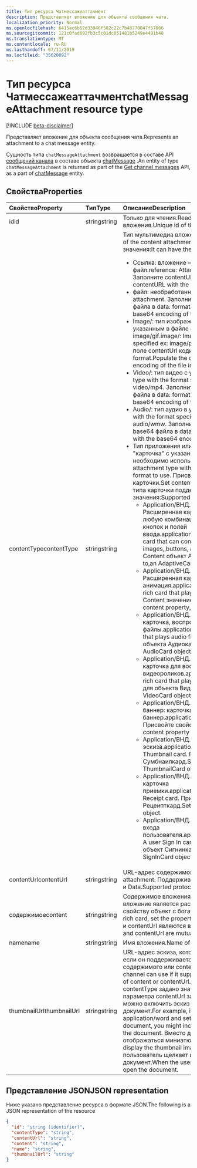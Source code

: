 ```yaml
---
title: Тип ресурса Чатмессажеаттачмент
description: Представляет вложение для объекта сообщения чата.
localization_priority: Normal
ms.openlocfilehash: 6415ac6b52d33946f582c22c7b48770047f57866
ms.sourcegitcommit: 121c0fad692fb3c5c01dc051481b5249e4491b48
ms.translationtype: MT
ms.contentlocale: ru-RU
ms.lasthandoff: 07/11/2019
ms.locfileid: "35620892"
---
```

# <a name="chatmessageattachment-resource-type"></a><span data-ttu-id="522a9-103">Тип ресурса Чатмессажеаттачмент</span><span class="sxs-lookup"><span data-stu-id="522a9-103">chatMessageAttachment resource type</span></span>

[!INCLUDE [beta-disclaimer](../../includes/beta-disclaimer.md)]

<span data-ttu-id="522a9-104">Представляет вложение для объекта сообщения чата.</span><span class="sxs-lookup"><span data-stu-id="522a9-104">Represents an attachment to a chat message entity.</span></span>

<span data-ttu-id="522a9-105">Сущность типа `chatMessageAttachment` возвращается в составе API [сообщений канала](../api/channel-list-messages.md) в составе объекта [chatMessage](chatmessage.md) .</span><span class="sxs-lookup"><span data-stu-id="522a9-105">An entity of type `chatMessageAttachment` is returned as part of the [Get channel messages](../api/channel-list-messages.md) API, as a part of [chatMessage](chatmessage.md) entity.</span></span>

## <a name="properties"></a><span data-ttu-id="522a9-106">Свойства</span><span class="sxs-lookup"><span data-stu-id="522a9-106">Properties</span></span>
| <span data-ttu-id="522a9-107">Свойство</span><span class="sxs-lookup"><span data-stu-id="522a9-107">Property</span></span>     | <span data-ttu-id="522a9-108">Тип</span><span class="sxs-lookup"><span data-stu-id="522a9-108">Type</span></span>   |<span data-ttu-id="522a9-109">Описание</span><span class="sxs-lookup"><span data-stu-id="522a9-109">Description</span></span>|
|:---------------|:--------|:----------|
|<span data-ttu-id="522a9-110">id</span><span class="sxs-lookup"><span data-stu-id="522a9-110">id</span></span>|<span data-ttu-id="522a9-111">string</span><span class="sxs-lookup"><span data-stu-id="522a9-111">string</span></span>| <span data-ttu-id="522a9-112">Только для чтения.</span><span class="sxs-lookup"><span data-stu-id="522a9-112">Read-only.</span></span> <span data-ttu-id="522a9-113">Уникальный идентификатор вложения.</span><span class="sxs-lookup"><span data-stu-id="522a9-113">Unique id of the attachment.</span></span>|
|<span data-ttu-id="522a9-114">contentType</span><span class="sxs-lookup"><span data-stu-id="522a9-114">contentType</span></span>| <span data-ttu-id="522a9-115">string</span><span class="sxs-lookup"><span data-stu-id="522a9-115">string</span></span> | <span data-ttu-id="522a9-116">Тип мультимедиа вложенного содержимого.</span><span class="sxs-lookup"><span data-stu-id="522a9-116">The media type of the content attachment.</span></span> <span data-ttu-id="522a9-117">Он может иметь следующие значения:</span><span class="sxs-lookup"><span data-stu-id="522a9-117">It can have the following values:</span></span> <br><ul><li><span data-ttu-id="522a9-118">Ссылка: вложение — это ссылка на другой файл.</span><span class="sxs-lookup"><span data-stu-id="522a9-118">reference: Attachment is a link to another file.</span></span> <span data-ttu-id="522a9-119">Заполните contentURL ссылкой на объект.</span><span class="sxs-lookup"><span data-stu-id="522a9-119">Populate the contentURL with the link to the object.</span></span><br></li><li><span data-ttu-id="522a9-120">файл: необработанный файл вложения.</span><span class="sxs-lookup"><span data-stu-id="522a9-120">file: Raw file attachment.</span></span> <span data-ttu-id="522a9-121">Заполните поле contenturl кодировкой base64 файла в data: format.</span><span class="sxs-lookup"><span data-stu-id="522a9-121">Populate the contenturl field with the base64 encoding of the file in data: format.</span></span><br></li><li><span data-ttu-id="522a9-122">Image/: тип изображения с типом изображения, указанным в файле ex: Image/PNG, Image/JPEG, image/gif.</span><span class="sxs-lookup"><span data-stu-id="522a9-122">image/: Image type with the type of the image specified ex: image/png, image/jpeg, image/gif.</span></span> <span data-ttu-id="522a9-123">Заполните поле contentUrl кодировкой base64 файла в data: format.</span><span class="sxs-lookup"><span data-stu-id="522a9-123">Populate the contentUrl field with the base64 encoding of the file in data: format.</span></span><br></li><li><span data-ttu-id="522a9-124">Video/: тип видео с указанным форматом.</span><span class="sxs-lookup"><span data-stu-id="522a9-124">video/: Video type with the format specified.</span></span> <span data-ttu-id="522a9-125">Пример: Video/MP4.</span><span class="sxs-lookup"><span data-stu-id="522a9-125">Ex: video/mp4.</span></span> <span data-ttu-id="522a9-126">Заполните поле contentUrl кодировкой base64 файла в data: format.</span><span class="sxs-lookup"><span data-stu-id="522a9-126">Populate the contentUrl field with the base64 encoding of the file in data: format.</span></span><br></li><li><span data-ttu-id="522a9-127">Audio/: тип аудио в указанном формате.</span><span class="sxs-lookup"><span data-stu-id="522a9-127">audio/: Audio type with the format specified.</span></span> <span data-ttu-id="522a9-128">Пример: Audio/ВМВ.</span><span class="sxs-lookup"><span data-stu-id="522a9-128">Ex: audio/wmw.</span></span> <span data-ttu-id="522a9-129">Заполните поле contentUrl кодировкой base64 файла в data: format.</span><span class="sxs-lookup"><span data-stu-id="522a9-129">Populate the contentUrl field with the base64 encoding of the file in data: format.</span></span><br></li><li><span data-ttu-id="522a9-130">Тип приложения или карточки: тип вложения с типом "карточка" с указанием точного формата карты, который необходимо использовать.</span><span class="sxs-lookup"><span data-stu-id="522a9-130">application/card type: Rich card attachment type with the card type specifying the exact card format to use.</span></span> <span data-ttu-id="522a9-131">Присвойте контенту формат JSON карточки.</span><span class="sxs-lookup"><span data-stu-id="522a9-131">Set content with the json format of the card.</span></span> <span data-ttu-id="522a9-132">Для типа карточки поддерживаются следующие значения:</span><span class="sxs-lookup"><span data-stu-id="522a9-132">Supported values for card type include:</span></span><br><ul><li><span data-ttu-id="522a9-133">Application/ВНД. Microsoft. Card. адаптивный: Расширенная карточка, которая может содержать любую комбинацию текста, речи, изображений, кнопок и полей ввода.</span><span class="sxs-lookup"><span data-stu-id="522a9-133">application/vnd.microsoft.card.adaptive: A rich card that can contain any combination of text, speech, images,,buttons, and input fields.</span></span> <span data-ttu-id="522a9-134">Задайте для свойства Content объект Адаптивекард.</span><span class="sxs-lookup"><span data-stu-id="522a9-134">Set the content property to,an AdaptiveCard object.</span></span></li><li><span data-ttu-id="522a9-135">Application/ВНД. Microsoft. Card. Animation: Расширенная карточка, на которой воспроизводится анимация.</span><span class="sxs-lookup"><span data-stu-id="522a9-135">application/vnd.microsoft.card.animation: A rich card that plays animation.</span></span> <span data-ttu-id="522a9-136">Задайте для свойства Content значение Аниматионкардобжект.</span><span class="sxs-lookup"><span data-stu-id="522a9-136">Set the content property,to an AnimationCardobject.</span></span></li><li><span data-ttu-id="522a9-137">Application/ВНД. Microsoft. Card. Audio: Расширенная карточка, воспроизводящая звуковые файлы.</span><span class="sxs-lookup"><span data-stu-id="522a9-137">application/vnd.microsoft.card.audio: A rich card that plays audio files.</span></span> <span data-ttu-id="522a9-138">Задайте свойство Content для объекта Аудиокард.</span><span class="sxs-lookup"><span data-stu-id="522a9-138">Set the content property,to an AudioCard object.</span></span></li><li><span data-ttu-id="522a9-139">Application/ВНД. Microsoft. Card. Video: обширная карточка для воспроизведения видеороликов.</span><span class="sxs-lookup"><span data-stu-id="522a9-139">application/vnd.microsoft.card.video: A rich card that plays videos.</span></span> <span data-ttu-id="522a9-140">Задайте свойство Content для объекта Видеокард.</span><span class="sxs-lookup"><span data-stu-id="522a9-140">Set the content property,to a VideoCard object.</span></span></li><li><span data-ttu-id="522a9-141">Application/ВНД. Microsoft. Card. Главный Имиджевый баннер: карточка главный Имиджевый баннер.</span><span class="sxs-lookup"><span data-stu-id="522a9-141">application/vnd.microsoft.card.hero: A Hero card.</span></span> <span data-ttu-id="522a9-142">Присвойте свойству Content объект Херокард.</span><span class="sxs-lookup"><span data-stu-id="522a9-142">Set the content property to a HeroCard object.</span></span></li><li><span data-ttu-id="522a9-143">Application/ВНД. Microsoft. Card. thumbnail: карточка эскиза.</span><span class="sxs-lookup"><span data-stu-id="522a9-143">application/vnd.microsoft.card.thumbnail: A Thumbnail card.</span></span> <span data-ttu-id="522a9-144">Присвойте свойству Content объект Сумбнаилкард.</span><span class="sxs-lookup"><span data-stu-id="522a9-144">Set the content property to a ThumbnailCard object.</span></span></li><li><span data-ttu-id="522a9-145">Application/ВНД. Microsoft. com. Card. квитанция: карточка приемки.</span><span class="sxs-lookup"><span data-stu-id="522a9-145">application/vnd.microsoft.com.card.receipt: A Receipt card.</span></span> <span data-ttu-id="522a9-146">Присвойте свойству Content объект Рецеипткард.</span><span class="sxs-lookup"><span data-stu-id="522a9-146">Set the content property to a ReceiptCard object.</span></span></li><li><span data-ttu-id="522a9-147">Application/ВНД. Microsoft. com. Card. SignIn: карточка входа пользователя.</span><span class="sxs-lookup"><span data-stu-id="522a9-147">application/vnd.microsoft.com.card.signin: A user Sign In card.</span></span> <span data-ttu-id="522a9-148">Присвойте свойству Content объект Сигнинкард.</span><span class="sxs-lookup"><span data-stu-id="522a9-148">Set the content property to a SignInCard object.</span></span></ul></ul>|
|<span data-ttu-id="522a9-149">contentUrl</span><span class="sxs-lookup"><span data-stu-id="522a9-149">contentUrl</span></span>|<span data-ttu-id="522a9-150">string</span><span class="sxs-lookup"><span data-stu-id="522a9-150">string</span></span>|<span data-ttu-id="522a9-151">URL-адрес содержимого вложения.</span><span class="sxs-lookup"><span data-stu-id="522a9-151">URL for the content of the attachment.</span></span> <span data-ttu-id="522a9-152">Поддерживаемые протоколы: HTTP, HTTPS, File и Data.</span><span class="sxs-lookup"><span data-stu-id="522a9-152">Supported protocols: http, https, file and data.</span></span>|
|<span data-ttu-id="522a9-153">содержимое</span><span class="sxs-lookup"><span data-stu-id="522a9-153">content</span></span>|<span data-ttu-id="522a9-154">string</span><span class="sxs-lookup"><span data-stu-id="522a9-154">string</span></span>|<span data-ttu-id="522a9-155">Содержимое вложения.</span><span class="sxs-lookup"><span data-stu-id="522a9-155">The content of the attachment.</span></span> <span data-ttu-id="522a9-156">Если вложение является расширенной карточкой, задайте свойству объект с богатыми карточками.</span><span class="sxs-lookup"><span data-stu-id="522a9-156">If the attachment is a rich card, set the property to the rich card object.</span></span> <span data-ttu-id="522a9-157">Это свойство и contentUrl являются взаимоисключающими.</span><span class="sxs-lookup"><span data-stu-id="522a9-157">This property and contentUrl are mutually exclusive.</span></span>|
|<span data-ttu-id="522a9-158">name</span><span class="sxs-lookup"><span data-stu-id="522a9-158">name</span></span>|<span data-ttu-id="522a9-159">string</span><span class="sxs-lookup"><span data-stu-id="522a9-159">string</span></span>|<span data-ttu-id="522a9-160">Имя вложения.</span><span class="sxs-lookup"><span data-stu-id="522a9-160">Name of the attachment.</span></span>|
|<span data-ttu-id="522a9-161">thumbnailUrl</span><span class="sxs-lookup"><span data-stu-id="522a9-161">thumbnailUrl</span></span>| <span data-ttu-id="522a9-162">string</span><span class="sxs-lookup"><span data-stu-id="522a9-162">string</span></span> |<span data-ttu-id="522a9-163">URL-адрес эскиза, который может использоваться каналом, если он поддерживается в альтернативной, меньшей форме содержимого или contentUrl.</span><span class="sxs-lookup"><span data-stu-id="522a9-163">URL to a thumbnail image that the channel can use if it supports using an alternative, smaller form of content or contentUrl.</span></span> <span data-ttu-id="522a9-164">Например, если для объекта contentType задано значение Application/Word, а для параметра contentUrl задано расположение документа Word, можно включить эскиз изображения, представляющий документ.</span><span class="sxs-lookup"><span data-stu-id="522a9-164">For example, if you set contentType to application/word and set contentUrl to the location of the Word document, you might include a thumbnail image that represents the document.</span></span> <span data-ttu-id="522a9-165">Вместо документа в канале может отображаться миниатюрное изображение.</span><span class="sxs-lookup"><span data-stu-id="522a9-165">The channel could display the thumbnail image instead of the document.</span></span> <span data-ttu-id="522a9-166">Когда пользователь щелкает изображение, канал открывает документ.</span><span class="sxs-lookup"><span data-stu-id="522a9-166">When the user clicks the image, the channel would open the document.</span></span>|

## <a name="json-representation"></a><span data-ttu-id="522a9-167">Представление JSON</span><span class="sxs-lookup"><span data-stu-id="522a9-167">JSON representation</span></span>
 <span data-ttu-id="522a9-168">Ниже указано представление ресурса в формате JSON.</span><span class="sxs-lookup"><span data-stu-id="522a9-168">The following is a JSON representation of the resource</span></span>

<!-- {
  "blockType": "resource",
  "optionalProperties": [
    "thumbnailUrl",
    "content",
    "contentUrl"
  ],
  "keyProperty": "id",
  "@odata.type": "microsoft.graph.chatMessageAttachment"
}-->

```json
{
  "id": "string (identifier)",
  "contentType": "string",
  "contentUrl": "string",
  "content": "string",
  "name": "string",
  "thumbnailUrl": "string"
}

```

<!-- uuid: 8fcb5dbc-d5aa-4681-8e31-b001d5168d79
2015-10-25 14:57:30 UTC -->
<!--
{
  "type": "#page.annotation",
  "description": "chat attachment resource",
  "keywords": "",
  "section": "documentation",
  "tocPath": "",
  "suppressions": []
}
-->
